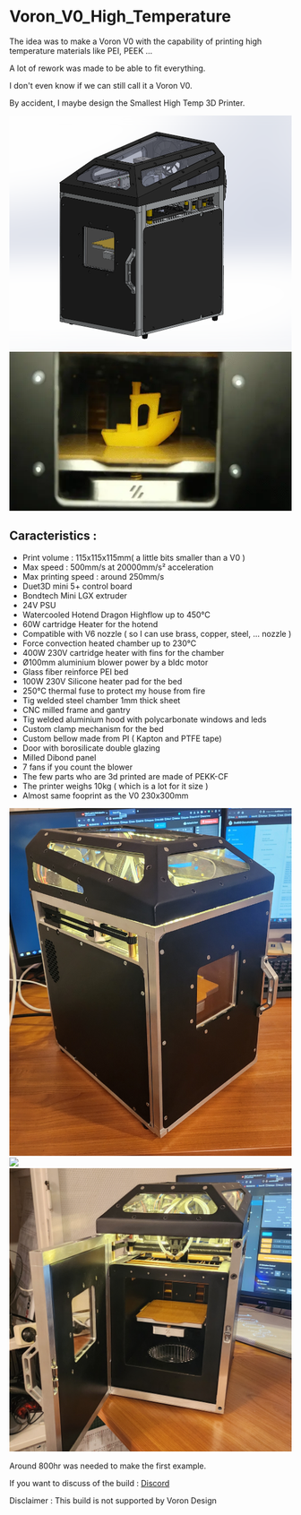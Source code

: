 # Voron_V0_High_Temperature

The idea  was to make a Voron V0 with the capability of printing high temperature materials like PEI, PEEK ...

A lot of rework was made to be able to fit everything.

I don't even know if we can still call it a Voron V0.

By accident, I maybe design the Smallest High Temp 3D Printer.

<img src="./Images/Voron_V0_HT_CAD001.PNG">

<img src="./Images/Melting_Timelapse_PLA_Benchy.webp">




## Caracteristics :

- Print volume : 115x115x115mm( a little bits smaller than a V0 )
- Max speed : 500mm/s at 20000mm/s² acceleration
- Max printing speed : around 250mm/s
- Duet3D mini 5+ control board
- Bondtech Mini LGX extruder
- 24V PSU
- Watercooled Hotend Dragon Highflow up to 450°C
- 60W cartridge Heater for the hotend
- Compatible with V6 nozzle ( so I can use brass, copper, steel, ... nozzle )
- Force convection heated chamber up to 230°C 
- 400W 230V cartridge heater with fins for the chamber
- Ø100mm aluminium blower power by a bldc motor 
- Glass fiber reinforce PEI bed
- 100W 230V Silicone heater pad for the bed
- 250°C thermal fuse to protect my house from fire
- Tig welded steel chamber 1mm thick sheet
- CNC milled frame and gantry
- Tig welded aluminium hood with polycarbonate windows and leds
- Custom clamp mechanism for the bed 
- Custom bellow made from PI ( Kapton and PTFE tape)
- Door with borosilicate double glazing 
- Milled Dibond panel
- 7 fans if you count the blower
- The few parts who are 3d printed are made of PEKK-CF
- The printer weighs 10kg ( which is a lot for it size )
- Almost same fooprint as the V0 230x300mm

<img src="./Images/Voron_V0_HT_1.jpg" width="800">
<img src="./Images/Voron_V0_HT (1).JPG" width="800">
<img src="./Images/Voron_V0_HT_3.jpg" width="800">

Around 800hr was needed to make the first example.

If you want to discuss of the build : [Discord](https://discord.com/channels/840596987522056232/1103065458917261322)

Disclaimer : This build is not supported by Voron Design 
